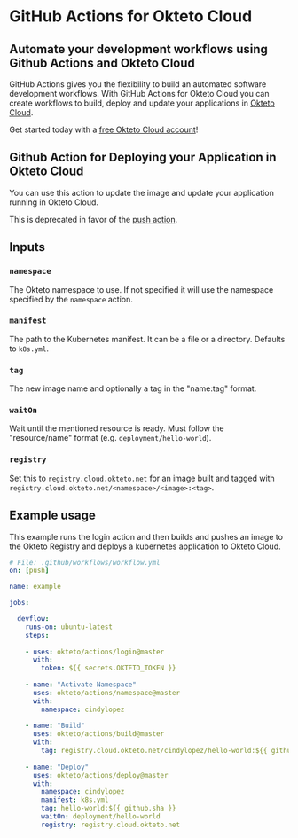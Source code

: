 # GitHub Actions for Okteto Cloud

## Automate your development workflows using Github Actions and Okteto Cloud
GitHub Actions gives you the flexibility to build an automated software development workflows. With GitHub Actions for Okteto Cloud you can create workflows to build, deploy and update your applications in [Okteto Cloud](https://cloud.okteto.com).

Get started today with a [free Okteto Cloud account](https://cloud.okteto.com)!

## Github Action for Deploying your Application in Okteto Cloud

You can use this action to update the image and update your application running in Okteto Cloud.

This is deprecated in favor of the [push action](../push).

## Inputs

### `namespace`

The Okteto namespace to use. If not specified it will use the namespace specified by the `namespace` action.

### `manifest`

The path to the Kubernetes manifest. It can be a file or a directory. Defaults to `k8s.yml`.

### `tag` 

The new image name and optionally a tag in the "name:tag" format.

### `waitOn`

Wait until the mentioned resource is ready. Must follow the "resource/name" format (e.g. `deployment/hello-world`).

### `registry`

Set this to `registry.cloud.okteto.net` for an image built and tagged with `registry.cloud.okteto.net/<namespace>/<image>:<tag>`.

## Example usage

This example runs the login action and then builds and pushes an image to the Okteto Registry and deploys a kubernetes application to Okteto Cloud.

```yaml
# File: .github/workflows/workflow.yml
on: [push]

name: example

jobs:

  devflow:
    runs-on: ubuntu-latest
    steps:
    
    - uses: okteto/actions/login@master
      with:
        token: ${{ secrets.OKTETO_TOKEN }}
    
    - name: "Activate Namespace"
      uses: okteto/actions/namespace@master
      with:
        namespace: cindylopez
    
    - name: "Build"
      uses: okteto/actions/build@master
      with:
        tag: registry.cloud.okteto.net/cindylopez/hello-world:${{ github.sha }}
    
    - name: "Deploy"
      uses: okteto/actions/deploy@master
      with:
        namespace: cindylopez
        manifest: k8s.yml
        tag: hello-world:${{ github.sha }}
        waitOn: deployment/hello-world
        registry: registry.cloud.okteto.net
```